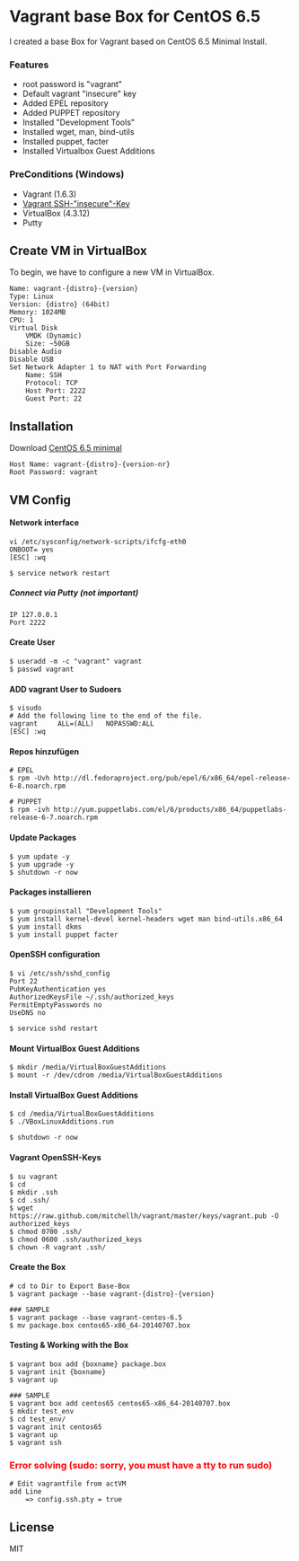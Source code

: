 Vagrant base Box for CentOS 6.5
=========
I created a base Box for Vagrant based on CentOS 6.5 Minimal Install.

### Features

  - root password is "vagrant"
  - Default vagrant "insecure" key
  - Added EPEL repository
  - Added PUPPET repository
  - Installed "Development Tools"
  - Installed wget, man, bind-utils
  - Installed puppet, facter
  - Installed Virtualbox Guest Additions

### PreConditions (Windows)

  - Vagrant (1.6.3)
  - [Vagrant SSH-"insecure"-Key](https://github.com/mitchellh/vagrant/tree/master/keys)
  - VirtualBox (4.3.12)
  - Putty

Create VM in VirtualBox
--------------
To begin, we have to configure a new VM in VirtualBox.

    Name: vagrant-{distro}-{version}
    Type: Linux
    Version: {distro} (64bit)
    Memory: 1024MB 
    CPU: 1
    Virtual Disk
        VMDK (Dynamic)
        Size: ~50GB
    Disable Audio
    Disable USB
    Set Network Adapter 1 to NAT with Port Forwarding
        Name: SSH
        Protocol: TCP
        Host Port: 2222
        Guest Port: 22

Installation
--------------

Download [CentOS 6.5 minimal](http://wiki.centos.org/Manuals/ReleaseNotes/CentOSMinimalCD6.5)
	
    Host Name: vagrant-{distro}-{version-nr}
    Root Password: vagrant

VM Config
--------------
#### Network interface
    vi /etc/sysconfig/network-scripts/ifcfg-eth0
    ONBOOT= yes
    [ESC] :wq
    
    $ service network restart
    
##### Connect via Putty (not important)
    IP 127.0.0.1
    Port 2222 
    
#### Create User
    $ useradd -m -c "vagrant" vagrant
    $ passwd vagrant

#### ADD vagrant User to Sudoers
    $ visudo
    # Add the following line to the end of the file.
    vagrant 	ALL=(ALL) 	NOPASSWD:ALL
    [ESC] :wq
    
#### Repos hinzufügen
    # EPEL
    $ rpm -Uvh http://dl.fedoraproject.org/pub/epel/6/x86_64/epel-release-6-8.noarch.rpm

    # PUPPET
    $ rpm -ivh http://yum.puppetlabs.com/el/6/products/x86_64/puppetlabs-release-6-7.noarch.rpm

#### Update Packages
    $ yum update -y
    $ yum upgrade -y
    $ shutdown -r now
    
#### Packages installieren
    $ yum groupinstall "Development Tools"
    $ yum install kernel-devel kernel-headers wget man bind-utils.x86_64
    $ yum install dkms
    $ yum install puppet facter

#### OpenSSH configuration
    $ vi /etc/ssh/sshd_config
    Port 22
    PubKeyAuthentication yes
    AuthorizedKeysFile ~/.ssh/authorized_keys
    PermitEmptyPasswords no
    UseDNS no
	
    $ service sshd restart

#### Mount VirtualBox Guest Additions
    $ mkdir /media/VirtualBoxGuestAdditions
    $ mount -r /dev/cdrom /media/VirtualBoxGuestAdditions

#### Install VirtualBox Guest Additions
    $ cd /media/VirtualBoxGuestAdditions
    $ ./VBoxLinuxAdditions.run

    $ shutdown -r now
    
#### Vagrant OpenSSH-Keys
    $ su vagrant
    $ cd
    $ mkdir .ssh
    $ cd .ssh/
    $ wget https://raw.github.com/mitchellh/vagrant/master/keys/vagrant.pub -O authorized_keys
    $ chmod 0700 .ssh/
    $ chmod 0600 .ssh/authorized_keys
    $ chown -R vagrant .ssh/

#### Create the Box
    # cd to Dir to Export Base-Box
    $ vagrant package --base vagrant-{distro}-{version}
    
    ### SAMPLE
    $ vagrant package --base vagrant-centos-6.5
    $ mv package.box centos65-x86_64-20140707.box

#### Testing & Working with the Box
    $ vagrant box add {boxname} package.box
    $ vagrant init {boxname}
    $ vagrant up

    ### SAMPLE
    $ vagrant box add centos65 centos65-x86_64-20140707.box
    $ mkdir test_env
    $ cd test_env/
    $ vagrant init centos65
    $ vagrant up
    $ vagrant ssh

### <span style="color:red">Error solving (sudo: sorry, you must have a tty to run sudo)</span>
    # Edit vagrantfile from actVM
    add Line 
	    => config.ssh.pty = true 

License
--------------

MIT
